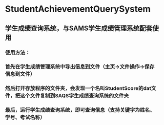 # StudentAchievementQuerySystem
<h2>学生成绩查询系统，与SAMS学生成绩管理系统配套使用</h2>
<h3>使用方法：<h3>
<h3>首先在学生成绩管理系统中导出信息到文件（主页->文件操作->保存信息到文件）</h3>
<h3>然后打开存放程序的文件夹，会发现一个名叫StudentScore的dat文件，把这个文件复制到SAQS学生成绩查询系统的文件夹</h3>
<h3>最后，运行学生成绩查询系统，即可查询信息（支持关键字为姓名、学号、考试名称）</h3>
